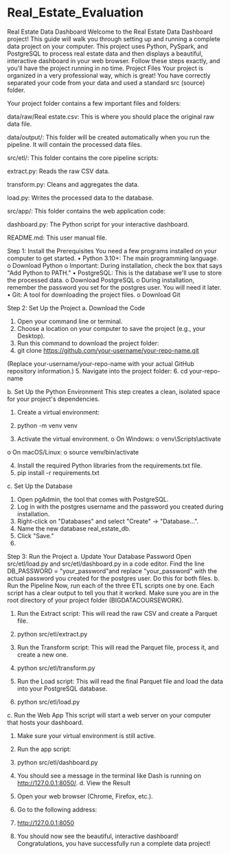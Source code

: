# Real_Estate_Evaluation
Real Estate Data Dashboard
Welcome to the Real Estate Data Dashboard project! This guide will walk you through setting up and running a complete data project on your computer.
This project uses Python, PySpark, and PostgreSQL to process real estate data and then displays a beautiful, interactive dashboard in your web browser.
Follow these steps exactly, and you'll have the project running in no time.
Project Files
Your project is organized in a very professional way, which is great! You have correctly separated your code from your data and used a standard src (source) folder.

Your project folder contains a few important files and folders:

data/raw/Real estate.csv: This is where you should place the original raw data file.

data/output/: This folder will be created automatically when you run the pipeline. It will contain the processed data files.

src/etl/: This folder contains the core pipeline scripts:

extract.py: Reads the raw CSV data.

transform.py: Cleans and aggregates the data.

load.py: Writes the processed data to the database.

src/app/: This folder contains the web application code:

dashboard.py: The Python script for your interactive dashboard.

README.md: This user manual file.




Step 1: Install the Prerequisites
You need a few programs installed on your computer to get started.
•	Python 3.10+: The main programming language.
o	Download Python
o	Important: During installation, check the box that says "Add Python to PATH."
•	PostgreSQL: This is the database we'll use to store the processed data.
o	Download PostgreSQL
o	During installation, remember the password you set for the postgres user. You will need it later.
•	Git: A tool for downloading the project files.
o	Download Git

Step 2: Set Up the Project
a. Download the Code
1.	Open your command line or terminal.
2.	Choose a location on your computer to save the project (e.g., your Desktop).
3.	Run this command to download the project folder:
4.	git clone https://github.com/your-username/your-repo-name.git

(Replace your-username/your-repo-name with your actual GitHub repository information.)
5.	Navigate into the project folder:
6.	cd your-repo-name

b. Set Up the Python Environment
This step creates a clean, isolated space for your project's dependencies.
1.	Create a virtual environment:
2.	python -m venv venv

3.	Activate the virtual environment.
o	On Windows:
o	venv\Scripts\activate

o	On macOS/Linux:
o	source venv/bin/activate

4.	Install the required Python libraries from the requirements.txt file.
5.	pip install -r requirements.txt

c. Set Up the Database
1.	Open pgAdmin, the tool that comes with PostgreSQL.
2.	Log in with the postgres username and the password you created during installation.
3.	Right-click on "Databases" and select "Create" -> "Database...".
4.	Name the new database real_estate_db.
5.	Click "Save."
6.	
Step 3: Run the Project
a. Update Your Database Password
Open src/etl/load.py and src/etl/dashboard.py in a code editor. Find the line DB_PASSWORD = "your_password"and replace "your_password" with the actual password you created for the postgres user. Do this for both files.
b. Run the Pipeline
Now, run each of the three ETL scripts one by one. Each script has a clear output to tell you that it worked. Make sure you are in the root directory of your project folder (BIGDATACOURSEWORK).
1.	Run the Extract script: This will read the raw CSV and create a Parquet file.
2.	python src/etl/extract.py

3.	Run the Transform script: This will read the Parquet file, process it, and create a new one.
4.	python src/etl/transform.py

5.	Run the Load script: This will read the final Parquet file and load the data into your PostgreSQL database.
6.	python src/etl/load.py

c. Run the Web App
This script will start a web server on your computer that hosts your dashboard.
1.	Make sure your virtual environment is still active.
2.	Run the app script:
3.	python src/etl/dashboard.py

4.	You should see a message in the terminal like Dash is running on http://127.0.0.1:8050/.
d. View the Result
1.	Open your web browser (Chrome, Firefox, etc.).
2.	Go to the following address:
3.	http://127.0.0.1:8050

4.	You should now see the beautiful, interactive dashboard!
Congratulations, you have successfully run a complete data project!

